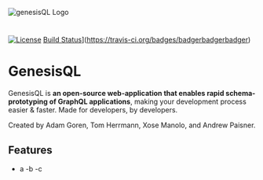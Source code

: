![genesisQL Logo](https://github.com/oslabs-beta/genesisQL/blob/dev/public/genesisCrop.png?raw=true)

#
[![License](http://img.shields.io/:license-mit-blue.svg?style=flat-square)](http://badges.mit-license.org)
[Build Status](http://img.shields.io/travis/badges/badgerbadgerbadger.svg?style=flat-square)](https://travis-ci.org/badges/badgerbadgerbadger)

# GenesisQL
GenesisQL is **an open-source web-application that enables rapid schema-prototyping of GraphQL applications**, making your development process easier & faster. Made for developers, by developers.

Created by Adam Goren, Tom Herrmann, Xose Manolo, and Andrew Paisner.

## Features
- a
-b
-c
